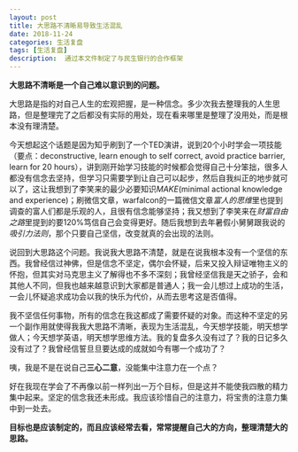 ```yaml
---
layout: post
title: 大思路不清晰易导致生活混乱
date: 2018-11-24
categories: 生活复盘
tags: [生活复盘]
description:  通过本文件制定了与民生银行的合作框架
---
```


**大思路不清晰是一个自己难以意识到的问题。**

大思路是指的对自己人生的宏观把握，是一种信念。多少次我去整理我的人生思路，但是整理完了之后都没有实际的用处，现在看来哪里是整理了没用处，而是根本没有理清楚。

今天想起这个话题是因为知乎刷到了一个TED演讲，说到20个小时学会一项技能（要点：deconstructive,
learn enough to self correct, avoid practice barrier, learn for 20
hours），讲到刚开始学习技能的时候都会觉得自己十分笨拙，很多人都没有信念去坚持，但学习只需要学到让自己可以起步，然后自我纠正的地步就可以了，这让我想到了李笑来的最少必要知识*MAKE*(minimal actional knowledge and experience)；刷微信文章，warfalcon的一篇微信文章*富人的思维*里也提到调查的富人们都是乐观的人，且很有信念能够坚持；我又想到了李笑来在*财富自由之路*里提到的要120%笃信自己会变得更好。随后我想到去年暑假小舅舅跟我说的*吸引力法则*，那个只要自己坚信，改变就真的会出现的法则。

说回到大思路这个问题。我说我大思路不清楚，就是在说我根本没有一个坚信的东西。我曾经信过神佛，但是信念不坚定，偶尔会怀疑，后来又投入辩证唯物主义的怀抱，但其实对马克思主义了解得也不多不深刻；我曾经坚信我是天之骄子，会和其他人不同，但我也越来越意识到大家都是普通人；我一会儿想过上成功的生活，一会儿怀疑追求成功会以我的快乐为代价，从而去思考这是否值得。

我不坚信任何事物，所有的信念在我这都成了需要怀疑的对象。而这种不坚定的另一个副作用就使得我我大思路不清晰，表现为生活混乱，今天想学技能，明天想学做人；今天想学英语，明天想学思维方法。我的复盘多久没有过了？我的日记多久没有过了？我曾经信誓旦旦要达成的成就如今有哪一个成功了？

咦，我是不是在说自己**三心二意**，没能集中注意力在一个点？

好在我现在学会了不再像以前一样列出一万个目标，但是这并不能使我四散的精力集中起来。坚定的信念我还未形成。我应该珍惜自己的注意力，将宝贵的注意力集中到一处去。

**目标也是应该制定的，而且应该经常去看，常常提醒自己大的方向，整理清楚大的思路。**
